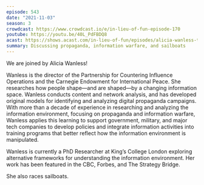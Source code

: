 ```yaml
---
episode: 543
date: "2021-11-03"
season: 3
crowdcast: https://www.crowdcast.io/e/in-lieu-of-fun-episode-170
youtube: https://youtu.be/40L_PdFBDQ8
acast: https://shows.acast.com/in-lieu-of-fun/episodes/alicia-wanless-talks-information-operations
summary: Discussing propaganda, information warfare, and sailboats
---
```

We are joined by Alicia Wanless!

Wanless is the director of the Partnership for Countering Influence Operations and the Carnegie Endowment for International Peace. She researches how people shape—and are shaped—by a changing information space. Wanless conducts content and network analysis, and has developed original models for identifying and analyzing digital propaganda campaigns. With more than a decade of experience in researching and analyzing the information environment, focusing on propaganda and information warfare, Wanless applies this learning to support government, military, and major tech companies to develop policies and integrate information activities into training programs that better reflect how the information environment is manipulated.

Wanless is currently a PhD Researcher at King’s College London exploring alternative frameworks for understanding the information environment. Her work has been featured in the CBC, Forbes, and The Strategy Bridge.

She also races sailboats.
